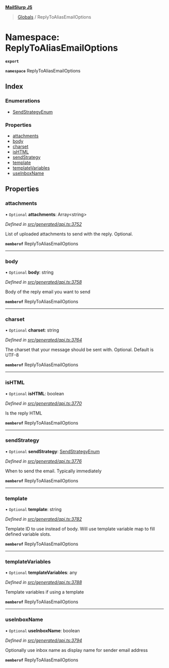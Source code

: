 **[MailSlurp JS](../README.md)**

> [Globals](../README.md) / ReplyToAliasEmailOptions

# Namespace: ReplyToAliasEmailOptions

**`export`** 

**`namespace`** ReplyToAliasEmailOptions

## Index

### Enumerations

* [SendStrategyEnum](../enums/replytoaliasemailoptions.sendstrategyenum.md)

### Properties

* [attachments](replytoaliasemailoptions.md#attachments)
* [body](replytoaliasemailoptions.md#body)
* [charset](replytoaliasemailoptions.md#charset)
* [isHTML](replytoaliasemailoptions.md#ishtml)
* [sendStrategy](replytoaliasemailoptions.md#sendstrategy)
* [template](replytoaliasemailoptions.md#template)
* [templateVariables](replytoaliasemailoptions.md#templatevariables)
* [useInboxName](replytoaliasemailoptions.md#useinboxname)

## Properties

### attachments

• `Optional` **attachments**: Array\<string>

*Defined in [src/generated/api.ts:3752](https://github.com/mailslurp/mailslurp-client/blob/6b679b8/src/generated/api.ts#L3752)*

List of uploaded attachments to send with the reply. Optional.

**`memberof`** ReplyToAliasEmailOptions

___

### body

• `Optional` **body**: string

*Defined in [src/generated/api.ts:3758](https://github.com/mailslurp/mailslurp-client/blob/6b679b8/src/generated/api.ts#L3758)*

Body of the reply email you want to send

**`memberof`** ReplyToAliasEmailOptions

___

### charset

• `Optional` **charset**: string

*Defined in [src/generated/api.ts:3764](https://github.com/mailslurp/mailslurp-client/blob/6b679b8/src/generated/api.ts#L3764)*

The charset that your message should be sent with. Optional. Default is UTF-8

**`memberof`** ReplyToAliasEmailOptions

___

### isHTML

• `Optional` **isHTML**: boolean

*Defined in [src/generated/api.ts:3770](https://github.com/mailslurp/mailslurp-client/blob/6b679b8/src/generated/api.ts#L3770)*

Is the reply HTML

**`memberof`** ReplyToAliasEmailOptions

___

### sendStrategy

• `Optional` **sendStrategy**: [SendStrategyEnum](../enums/replytoaliasemailoptions.sendstrategyenum.md)

*Defined in [src/generated/api.ts:3776](https://github.com/mailslurp/mailslurp-client/blob/6b679b8/src/generated/api.ts#L3776)*

When to send the email. Typically immediately

**`memberof`** ReplyToAliasEmailOptions

___

### template

• `Optional` **template**: string

*Defined in [src/generated/api.ts:3782](https://github.com/mailslurp/mailslurp-client/blob/6b679b8/src/generated/api.ts#L3782)*

Template ID to use instead of body. Will use template variable map to fill defined variable slots.

**`memberof`** ReplyToAliasEmailOptions

___

### templateVariables

• `Optional` **templateVariables**: any

*Defined in [src/generated/api.ts:3788](https://github.com/mailslurp/mailslurp-client/blob/6b679b8/src/generated/api.ts#L3788)*

Template variables if using a template

**`memberof`** ReplyToAliasEmailOptions

___

### useInboxName

• `Optional` **useInboxName**: boolean

*Defined in [src/generated/api.ts:3794](https://github.com/mailslurp/mailslurp-client/blob/6b679b8/src/generated/api.ts#L3794)*

Optionally use inbox name as display name for sender email address

**`memberof`** ReplyToAliasEmailOptions
